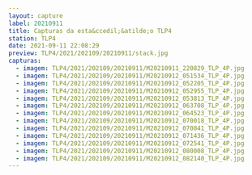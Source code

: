 ```yaml
---
layout: capture
label: 20210911
title: Capturas da esta&ccedil;&atilde;o TLP4
station: TLP4
date: 2021-09-11 22:08:29
preview: TLP4/2021/202109/20210911/stack.jpg
capturas:
  - imagem: TLP4/2021/202109/20210911/M20210911_220829_TLP_4P.jpg
  - imagem: TLP4/2021/202109/20210911/M20210912_051534_TLP_4P.jpg
  - imagem: TLP4/2021/202109/20210911/M20210912_052205_TLP_4P.jpg
  - imagem: TLP4/2021/202109/20210911/M20210912_052955_TLP_4P.jpg
  - imagem: TLP4/2021/202109/20210911/M20210912_053813_TLP_4P.jpg
  - imagem: TLP4/2021/202109/20210911/M20210912_063708_TLP_4P.jpg
  - imagem: TLP4/2021/202109/20210911/M20210912_064523_TLP_4P.jpg
  - imagem: TLP4/2021/202109/20210911/M20210912_070018_TLP_4P.jpg
  - imagem: TLP4/2021/202109/20210911/M20210912_070841_TLP_4P.jpg
  - imagem: TLP4/2021/202109/20210911/M20210912_071436_TLP_4P.jpg
  - imagem: TLP4/2021/202109/20210911/M20210912_072541_TLP_4P.jpg
  - imagem: TLP4/2021/202109/20210911/M20210912_080008_TLP_4P.jpg
  - imagem: TLP4/2021/202109/20210911/M20210912_082140_TLP_4P.jpg
---
```

